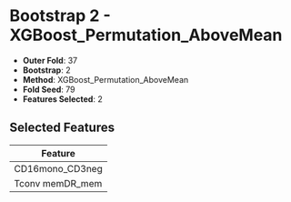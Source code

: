 # Bootstrap 2 - XGBoost_Permutation_AboveMean

- **Outer Fold**: 37
- **Bootstrap**: 2
- **Method**: XGBoost_Permutation_AboveMean
- **Fold Seed**: 79
- **Features Selected**: 2

## Selected Features

| Feature |
|---------|
| CD16mono_CD3neg |
| Tconv memDR_mem |
